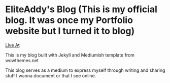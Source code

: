 # EliteAddy's Blog (This is my official blog. It was once my Portfolio website but I turned it to blog)

[Live At](https://eliteaddy.github.io/) &nbsp; 

This is my blog built with Jekyll and Mediumish template from wowthemes.net

This blog serves as a medium to express myself through writing and sharing stuff I wanna document or that I see online.
